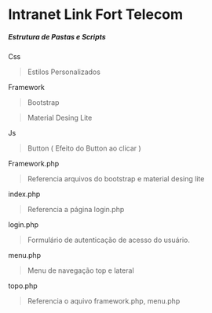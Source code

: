 # Intranet Link Fort Telecom

<h5>Estrutura de Pastas e Scripts</h5>

Css
<blockquote>Estilos Personalizados</blockquote>

Framework
<blockquote>Bootstrap</blockquote>
<blockquote>Material Desing Lite</blockquote>

Js
<blockquote>Button ( Efeito do Button ao clicar )</blockquote>

Framework.php 
<blockquote>Referencia arquivos do bootstrap e material desing lite </blockquote>

index.php 
<blockquote>Referencia a página login.php </blockquote>

login.php 
<blockquote>Formulário de autenticação de acesso do usuário. </blockquote>

menu.php 
<blockquote>Menu de navegação top e lateral</blockquote>

topo.php 
<blockquote>Referencia o aquivo framework.php, menu.php</blockquote>
